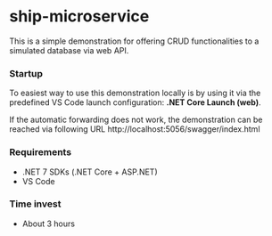 # ship-microservice

This is a simple demonstration for offering CRUD functionalities to a simulated database via web API. 

### Startup
To easiest way to use this demonstration locally is by using it via the predefined VS Code launch configuration: **.NET Core Launch (web)**.

If the automatic forwarding does not work, the demonstration can be reached via following URL http://localhost:5056/swagger/index.html

### Requirements
- .NET 7 SDKs (.NET Core + ASP.NET)
- VS Code

### Time invest
- About 3 hours